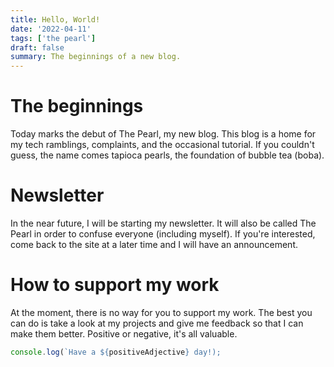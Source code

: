 ```yaml
---
title: Hello, World!
date: '2022-04-11'
tags: ['the pearl']
draft: false
summary: The beginnings of a new blog.
---
```


# The beginnings

Today marks the debut of The Pearl, my new blog. This blog is a home for my tech ramblings, complaints, and the occasional tutorial. If you couldn't guess, the name comes tapioca pearls, the foundation of bubble tea (boba).

# Newsletter

In the near future, I will be starting my newsletter. It will also be called The Pearl in order to confuse everyone (including myself). 
If you're interested, come back to the site at a later time and I will have an announcement.

# How to support my work

At the moment, there is no way for you to support my work. The best you can do is take a look at my projects and give me feedback so that I can make them better.
Positive or negative, it's all valuable.

```javascript
console.log(`Have a ${positiveAdjective} day!);
```